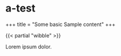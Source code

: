 # a-test

+++
title = "Some basic Sample content"
+++

{{< partial "wibble" >}}

Lorem ipsum dolor.
